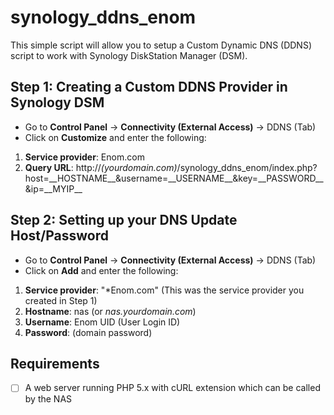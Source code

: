 # synology_ddns_enom

This simple script will allow you to setup a Custom Dynamic DNS (DDNS) script to work with Synology DiskStation Manager (DSM).

Step 1: Creating a Custom DDNS Provider in Synology DSM
-------------------------------------------------------
- Go to **Control Panel** -> **Connectivity (External Access)** -> DDNS (Tab)
- Click on **Customize** and enter the following:

1. **Service provider**: Enom.com
2. **Query URL**: http://*(yourdomain.com)*/synology_ddns_enom/index.php?host=\_\_HOSTNAME\_\_&username=\_\_USERNAME\_\_&key=\_\_PASSWORD\_\_&ip=\_\_MYIP\_\_

Step 2: Setting up your DNS Update Host/Password
------------------------------------------------
- Go to **Control Panel** -> **Connectivity (External Access)** -> DDNS (Tab)
- Click on **Add** and enter the following:

1. **Service provider**: "\*Enom.com" (This was the service provider you created in Step 1)
2. **Hostname**: nas (or *nas.yourdomain.com*)
3. **Username**: Enom UID (User Login ID)
4. **Password**: (domain password)

Requirements
------------
- [ ] A web server running PHP 5.x with cURL extension which can be called by the NAS
